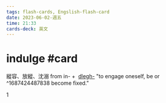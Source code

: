 ```yaml
---
tags: flash-cards, Engslish-flash-card
date: 2023-06-02-週五
time: 21:33
cards-deck: 英文
---
```


# indulge #card 
縱容、放縱、沈溺
from in- +  [dlegh-](https://www.etymonline.com/word/*dlegh-?ref=etymonline_crossreference "Etymology, meaning and definition of *dlegh-") "to engage oneself, be or ^1687424487838
become fixed."

1